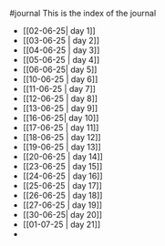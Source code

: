 #journal
This is the index of the journal

- [[02-06-25| day 1]]
- [[03-06-25 | day 2]]
- [[04-06-25 | day 3]]
- [[05-06-25  | day 4]]
- [[06-06-25| day 5]]
- [[10-06-25 | day 6]]
- [[11-06-25 | day 7]]
- [[12-06-25 | day 8]]
- [[13-06-25 | day 9]]
- [[16-06-25| day 10]]
- [[17-06-25 | day 11]]
- [[18-06-25 | day 12]]
- [[19-06-25 | day 13]]
- [[20-06-25 | day 14]]
- [[23-06-25 | day 15]]
- [[24-06-25 | day 16]]
- [[25-06-25 | day 17]]
- [[26-06-25 | day 18]]
- [[27-06-25 | day 19]]
- [[30-06-25| day 20]]
- [[01-07-25 | day 21]]
- 